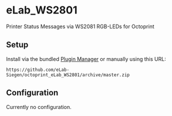# eLab_WS2801

Printer Status Messages via WS2081 RGB-LEDs for Octoprint

## Setup

Install via the bundled [Plugin Manager](https://github.com/foosel/OctoPrint/wiki/Plugin:-Plugin-Manager)
or manually using this URL:

    https://github.com/eLab-Siegen/octoprint_eLab_WS2801/archive/master.zip


## Configuration

Currently no configuration.
